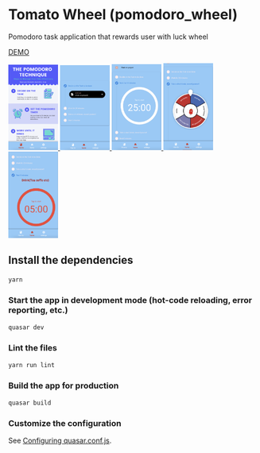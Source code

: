 # Tomato Wheel (pomodoro_wheel)

Pomodoro task application that rewards user with luck wheel

[DEMO](https://emingenc.github.io/pomodoro_wheel)

<a href='https://emingenc.github.io/pomodoro_wheel' align="center">
  <img src="./images/img1.png" width="100" title="how tot">
  <img src="./images/img2.png" width="100" alt="">
  <img src="./images/img3.png" width="100" alt="">
  <img src="./images/img4.png" width="100" alt="">
  <img src="./images/img5.png" width="100" alt="">
</a>

## Install the dependencies
```bash
yarn
```

### Start the app in development mode (hot-code reloading, error reporting, etc.)
```bash
quasar dev
```

### Lint the files
```bash
yarn run lint
```

### Build the app for production
```bash
quasar build
```

### Customize the configuration
See [Configuring quasar.conf.js](https://v2.quasar.dev/quasar-cli/quasar-conf-js).
